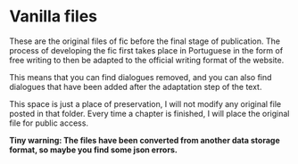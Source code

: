 # Vanilla files

These are the original files of fic before the final stage of publication. The process of developing the fic first takes place in Portuguese in the form of free writing to then be adapted to the official writing format of the website.

This means that you can find dialogues removed, and you can also find dialogues that have been added after the adaptation step of the text.

This space is just a place of preservation, I will not modify any original file posted in that folder. Every time a chapter is finished, I will place the original file for public access.

**Tiny warning: The files have been converted from another data storage format, so maybe you find some json errors.**